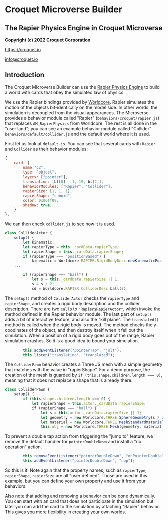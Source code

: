 # Croquet Microverse Builder
## The Rapier Physics Engine in Croquet Microverse

**Copyright (c) 2022 Croquet Corporation**

<https://croquet.io>

<info@croquet.io>

## Introduction

The Croquet Microverse Builder can use the [Rapier Physics Engine](https://rapier.rs/docs/user_guides/javascript/getting_started_js) to build a world with cards that obey the simulated law of physics.

We use the Rapier bindings provided by [Worldcore](https://github.com/croquet/worldcore/blob/main/packages/rapier/src/RapierPhysics.js). Rapier simulates the motion of the objects bit-identically on the model side. In other words, the simulation is decoupled from the visual appearances. The Microverse provides a behavior module called "Rapier" (`behaviors/croquet/rapier.js`) that replaces `AM_RapierPhysics` from Worldcore. The rest is all done in the "user land"; you can see an example behavior module called "Collider" `behaviors/default/collider.js` and the default world where it is used.

First let us look at `default.js`. You can see that several cards with `Rapier` and `Collider` as their behavior modules:


```JavaScript
{
    card: {
        name:"c2",
        type: "object",
        layers: ["pointer"],
        translation: [bt[0] - 1, 19, bt[2]],
        behaviorModules: ["Rapier", "Collider"],
        rapierSize: [1, 1, 1],
        rapierShape: "cuboid",
        color: 0x00ff00,
        shadow: true,
    }
},
```

We can then check `collider.js` to see how it is used.

```JavaScript
class ColliderActor {
    setup() {
        let kinematic;
        let rapierType = this._cardData.rapierType;
        let rapierShape = this._cardData.rapierShape;
        if (rapierType === "positionBased") {
            kinematic = Worldcore.RAPIER.RigidBodyDesc.newKinematicPositionBased();
	...

        if (rapierShape === "ball") {
            let s = this._cardData.rapierSize || 1;
            s = s / 2;
            cd = Worldcore.RAPIER.ColliderDesc.ball(s);


```

The `setup()` method of `ColliderActor` checks the `rapierType` and `rapierShape`, and creates a rigid body description and the collider description. There are two `call`s to `"Rapier$RapierActor"`, which invoke the method defined in the Rapier behavior module.  The last part of `setup()` adds a bit of interactive feature, and also the "kill plane".  The `translated()` method is called when the rigid body is moved. The method checks the y-coodinates of the object, and then destroy itself when it fell out the simulation. When a position of a rigid body goes out of the range, Rapier simulation crashes. So it is a good idea to bound your simulation.

```JavaScript
        this.addEventListener("pointerTap", "jolt");
        this.listen("translating", "translated");
```

The `ColliderPawn` behavior creates a Three JS mesh with a simple geometry that matches with the value in "rapierShape". For a demo purpose, the creation of the mesh is guarded by `if (this.shape.children.length === 0)`, meaning that it does not replace a shape that is already there.

```JavaScript
class ColliderPawn {
    setup() {
        if (this.shape.children.length === 0) {
            let rapierShape = this.actor._cardData.rapierShape;
            if (rapierShape === "ball") {
                let s = this.actor._cardData.rapierSize || 1;
                let geometry = new Worldcore.THREE.SphereGeometry(s / 2, 32, 16);
                let material = new Worldcore.THREE.MeshStandardMaterial({color: this.actor._cardData.color || 0xff0000});
                this.obj = new Worldcore.THREE.Mesh(geometry, material);
```

To prevent a double tap action from triggering the "jump to" feature, we remove the default handler for `pointerDoubleDown` and install a "no operation" action.

```JavaScript
        this.removeEventListener("pointerDoubleDown", "onPointerDoubleDown");
        this.addEventListener("pointerDoubleDown", "nop");
```

So this is it!  Note again that the property names, such as `rapierType`, `rapierShape`, `rapierSize` are all "user defined". Those are used in this example, but you can define your own property and use it from your behaviors.

Also note that adding and removing a behavior can be done dynamically. You can start with an card that does not participate in the simulation but later you can add the card to the simulation by attaching "Rapier" behavior. This gives you more flexibility in creating your own worlds.
